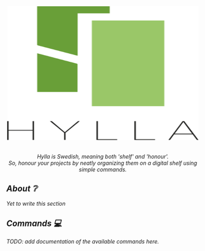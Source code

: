 <div align="center">
	<img width="500" height="350" src="media/logo.svg" alt="Hylla">
  	<br>
  	<br>
  	<p>
    		<i>
      		Hylla is Swedish, meaning both 'shelf' and 'honour'.<br/>
      			So, honour your projects by neatly organizing them on a digital shelf using simple commands.
    		<i>
  	</p>
</div>

## About :grey_question:
Yet to write this section

## Commands :computer:
TODO: add documentation of the available commands here.
